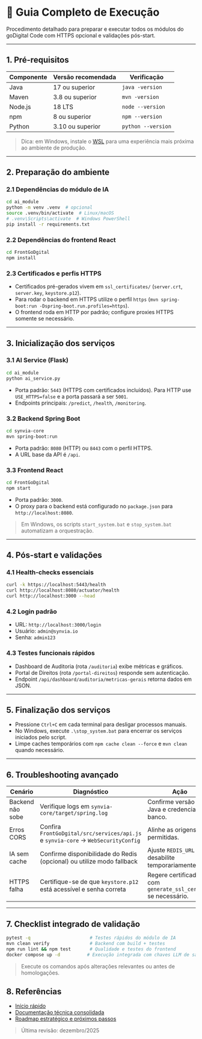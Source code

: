# 🚀 Guia Completo de Execução

Procedimento detalhado para preparar e executar todos os módulos do goDigital Code com HTTPS opcional e validações pós-start.

---

## 1. Pré-requisitos

| Componente | Versão recomendada | Verificação |
| --- | --- | --- |
| Java | 17 ou superior | `java -version` |
| Maven | 3.8 ou superior | `mvn -version` |
| Node.js | 18 LTS | `node --version` |
| npm | 8 ou superior | `npm --version` |
| Python | 3.10 ou superior | `python --version` |

> Dica: em Windows, instale o [WSL](https://learn.microsoft.com/windows/wsl/install) para uma experiência mais próxima ao ambiente de produção.

---

## 2. Preparação do ambiente

### 2.1 Dependências do módulo de IA
```bash
cd ai_module
python -m venv .venv  # opcional
source .venv/bin/activate  # Linux/macOS
# .venv\Scripts\activate  # Windows PowerShell
pip install -r requirements.txt
```

### 2.2 Dependências do frontend React
```bash
cd FrontGoDgital
npm install
```

### 2.3 Certificados e perfis HTTPS
- Certificados pré-gerados vivem em `ssl_certificates/` (`server.crt`, `server.key`, `keystore.p12`).
- Para rodar o backend em HTTPS utilize o perfil `https` (`mvn spring-boot:run -Dspring-boot.run.profiles=https`).
- O frontend roda em HTTP por padrão; configure proxies HTTPS somente se necessário.

---

## 3. Inicialização dos serviços

### 3.1 AI Service (Flask)
```bash
cd ai_module
python ai_service.py
```
- Porta padrão: `5443` (HTTPS com certificados incluídos). Para HTTP use `USE_HTTPS=false` e a porta passará a ser `5001`.
- Endpoints principais: `/predict`, `/health`, `/monitoring`.

### 3.2 Backend Spring Boot
```bash
cd synvia-core
mvn spring-boot:run
```
- Porta padrão: `8080` (HTTP) ou `8443` com o perfil HTTPS.
- A URL base da API é `/api`.

### 3.3 Frontend React
```bash
cd FrontGoDgital
npm start
```
- Porta padrão: `3000`.
- O proxy para o backend está configurado no `package.json` para `http://localhost:8080`.

> Em Windows, os scripts `start_system.bat` e `stop_system.bat` automatizam a orquestração.

---

## 4. Pós-start e validações

### 4.1 Health-checks essenciais
```bash
curl -k https://localhost:5443/health
curl http://localhost:8080/actuator/health
curl http://localhost:3000 --head
```

### 4.2 Login padrão
- URL: `http://localhost:3000/login`
- Usuário: `admin@synvia.io`
- Senha: `admin123`

### 4.3 Testes funcionais rápidos
- Dashboard de Auditoria (rota `/auditoria`) exibe métricas e gráficos.
- Portal de Direitos (rota `/portal-direitos`) responde sem autenticação.
- Endpoint `/api/dashboard/auditoria/metricas-gerais` retorna dados em JSON.

---

## 5. Finalização dos serviços
- Pressione `Ctrl+C` em cada terminal para desligar processos manuais.
- No Windows, execute `.\stop_system.bat` para encerrar os serviços iniciados pelo script.
- Limpe caches temporários com `npm cache clean --force` e `mvn clean` quando necessário.

---

## 6. Troubleshooting avançado

| Cenário | Diagnóstico | Ação |
| --- | --- | --- |
| Backend não sobe | Verifique logs em `synvia-core/target/spring.log` | Confirme versão do Java e credenciais de banco. |
| Erros CORS | Confira `FrontGoDgital/src/services/api.js` e `synvia-core` -> `WebSecurityConfig` | Alinhe as origens permitidas. |
| IA sem cache | Confirme disponibilidade do Redis (opcional) ou utilize modo fallback | Ajuste `REDIS_URL` ou desabilite temporariamente. |
| HTTPS falha | Certifique-se de que `keystore.p12` está acessível e senha correta | Regere certificados com `generate_ssl_certs.sh` se necessário. |

---

## 7. Checklist integrado de validação
```bash
pytest -q                      # Testes rápidos do módulo de IA
mvn clean verify               # Backend com build + testes
npm run lint && npm test       # Qualidade e testes do frontend
docker compose up -d          # Execução integrada com chaves LLM de sandbox
```

> Execute os comandos após alterações relevantes ou antes de homologações.

## 8. Referências
- [Início rápido](INICIO_RAPIDO.md)
- [Documentação técnica consolidada](../technical/DOCUMENTACAO_TECNICA_COMPLETA.md)
- [Roadmap estratégico e próximos passos](../ROADMAP_TRANSFORMACAO_DIGITAL.md)

> Última revisão: dezembro/2025
